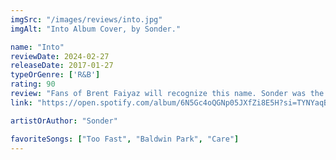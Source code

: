 ```yaml
---
imgSrc: "/images/reviews/into.jpg"
imgAlt: "Into Album Cover, by Sonder."

name: "Into"
reviewDate: 2024-02-27
releaseDate: 2017-01-27
typeOrGenre: ['R&B']
rating: 90
review: "Fans of Brent Faiyaz will recognize this name. Sonder was the name Brent produced music under when he first started his career (alongside two producers, Atu and Dpat). Digressing, this album/EP is, in my opinion, some of the best music Faiyaz has produced to date. The themes aren't as R-rated as his more recent music, but the music has a way of producing strong emotions. I attribute this both to his amazing voice, as well as the choir-like backdrop to most of the songs on this project."
link: "https://open.spotify.com/album/6N5Gc4oQGNp05JXfZi8E5H?si=TYNYaqByRJOPV_4L0_ajVg"

artistOrAuthor: "Sonder"

favoriteSongs: ["Too Fast", "Baldwin Park", "Care"]
---
```

